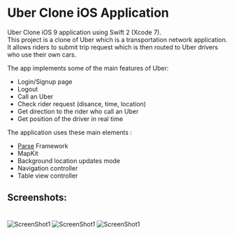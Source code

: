 # Uber Clone iOS Application  
  
Uber Clone iOS 9 application using Swift 2 (Xcode 7).  
This project is a clone of Uber which is a transportation network application. It allows riders to submit trip request which is then routed to Uber drivers who use their own cars.  
  
The app implements some of the main features of Uber:
- Login/Signup page
- Logout
- Call an Uber
- Check rider request (disance, time, location)
- Get direction to the rider who call an Uber
- Get position of the driver in real time
  
The application uses these main elements :  
- [Parse](https://www.parse.com) Framework
- MapKit
- Background location updates mode
- Navigation controller
- Table view controller
  
## Screenshots:
#
  
![ScreenShot1](https://raw.github.com/RedFish/Uber/master/Screenshots/Screenshot_1.png)
![ScreenShot1](https://raw.github.com/RedFish/Uber/master/Screenshots/Screenshot_2.png)
![ScreenShot1](https://raw.github.com/RedFish/Uber/master/Screenshots/Screenshot_3.png)

